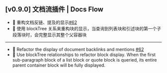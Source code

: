 ## [v0.9.0] 文档流插件 | Docs Flow

- 🔨 重构文档反链、提及的显示[#62](https://github.com/frostime/sy-docs-flow/issues/62)
- 🔨 使用 blockTree 关系来重构块的显示，当查询到列表块和引述块的第一个子段落块时，会完整显示其整个父容器块

---

- 🔨 Refactor the display of document backlinks and mentions [#62](https://github.com/frostime/sy-docs-flow/issues/62)
- 🔨 Use blockTree relationships to refactor block display. When the first sub-paragraph block of a list block or quote block is queried, its entire parent container block will be fully displayed.
